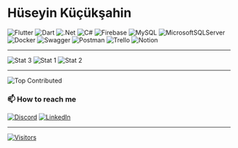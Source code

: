 # Hüseyin Küçükşahin

![Flutter](https://img.shields.io/badge/Flutter-%2302569B.svg?style=flat&logo=Flutter&logoColor=white)
![Dart](https://img.shields.io/badge/dart-%230175C2.svg?style=flat&logo=dart&logoColor=white)
![.Net](https://img.shields.io/badge/.NET-5C2D91?style=flat&logo=.net&logoColor=white)
![C#](https://img.shields.io/badge/c%23-%23239120.svg?style=flat&logo=csharp&logoColor=white)
![Firebase](https://img.shields.io/badge/firebase-%23039BE5.svg?style=flat&logo=firebase)
![MySQL](https://img.shields.io/badge/mysql-%2300000f.svg?style=flat&logo=mysql&logoColor=white)
![MicrosoftSQLServer](https://img.shields.io/badge/Microsoft%20SQL%20Server-CC2927?style=flat&logo=microsoft%20sql%20server&logoColor=white)
![Docker](https://img.shields.io/badge/docker-%230db7ed.svg?style=flat&logo=docker&logoColor=white)
![Swagger](https://img.shields.io/badge/-Swagger-%23Clojure?style=flat&logo=swagger&logoColor=white)
![Postman](https://img.shields.io/badge/Postman-FF6C37?style=flat&logo=postman&logoColor=white)
![Trello](https://img.shields.io/badge/Trello-%23026AA7.svg?style=flat&logo=Trello&logoColor=white)
![Notion](https://img.shields.io/badge/Notion-%23000000.svg?style=flat&logo=notion&logoColor=white)

---
![Stat 3](https://github-readme-stats.vercel.app/api/top-langs/?username=huseyin-kucuksahin&theme=dark&hide_border=true&include_all_commits=false&count_private=true&layout=compact)
![Stat 1](https://github-readme-stats.vercel.app/api?username=huseyin-kucuksahin&theme=dark&hide_border=true&include_all_commits=false&count_private=true)
![Stat 2](https://github-readme-streak-stats.herokuapp.com/?user=huseyin-kucuksahin&theme=dark&hide_border=true)

---

![Top Contributed](https://github-contributor-stats.vercel.app/api?username=huseyin-kucuksahin&limit=5&theme=dark&combine_all_yearly_contributions=true)

### 📫 How to reach me
  
[![Discord](https://img.shields.io/badge/Discord-%237289DA.svg?logo=discord&logoColor=white)](https://discord.gg/microhawk)
[![LinkedIn](https://img.shields.io/badge/LinkedIn-%230077B5.svg?logo=linkedin&logoColor=white)](<https://linkedin.com/in/hüseyin-küçükşahin-079402161/>)

---

[![Visitors](https://visitcount.itsvg.in/api?id=huseyin-kucuksahin&icon=5&color=6)](https://visitcount.itsvg.in)

<!-- Used GPRM ( https://gprm.itsvg.in ) -->


<!--
**huseyin-kucuksahin/huseyin-kucuksahin** is a ✨ _special_ ✨ repository because its `README.md` (this file) appears on your GitHub profile.

Here are some ideas to get you started:

- 🔭 I’m currently working on ...
- 🌱 I’m currently learning ...
- 👯 I’m looking to collaborate on ...
- 🤔 I’m looking for help with ...
- 💬 Ask me about ...
- 😄 Pronouns: ...
- ⚡ Fun fact: ...
-->
